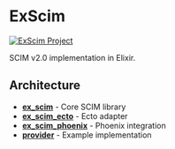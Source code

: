 # ExScim
[![ExScim Project](https://github.com/wheredoipressnow/ex_scim/actions/workflows/multi-project-elixir.yml/badge.svg)](https://github.com/wheredoipressnow/ex_scim/actions/workflows/multi-project-elixir.yml)

SCIM v2.0 implementation in Elixir.


## Architecture

- **[ex_scim](./ex_scim/README.md)** - Core SCIM library
- **[ex_scim_ecto](./ex_scim_ecto/README.md)** - Ecto adapter
- **[ex_scim_phoenix](./ex_scim_phoenix/README.md)** - Phoenix integration
- **[provider](./examples/provider/README.md)** - Example implementation


